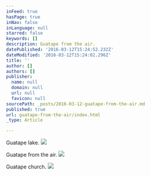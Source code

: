 ```yaml
---
inFeed: true
hasPage: true
inNav: false
inLanguage: null
starred: false
keywords: []
description: Guatape from the air.
datePublished: '2016-03-12T15:24:52.232Z'
dateModified: '2016-03-12T15:24:02.296Z'
title: ''
author: []
authors: []
publisher:
  name: null
  domain: null
  url: null
  favicon: null
sourcePath: _posts/2016-03-12-guatape-from-the-air.md
published: true
url: guatape-from-the-air/index.html
_type: Article

---
```

Guatape lake.
![](https://the-grid-user-content.s3-us-west-2.amazonaws.com/753f7ced-d804-4493-b418-4e6855de426f.jpg)

Guatape from the air.
![](https://the-grid-user-content.s3-us-west-2.amazonaws.com/5f2a4b92-42e9-4277-b452-2c5398e6dd1b.jpg)

Guatape church.
![](https://the-grid-user-content.s3-us-west-2.amazonaws.com/62313110-0588-4c2d-b3d8-1f49e6fcc7c3.jpg)